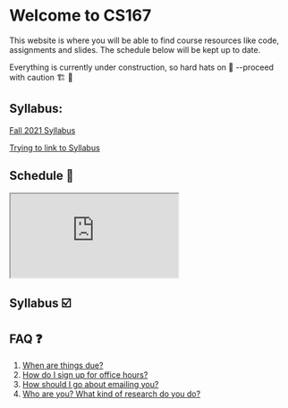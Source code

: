 # Welcome to CS167

This website is where you will be able to find course resources like code, assignments and slides. The schedule below will be kept up to date.

Everything is currently under construction, so hard hats on 👷 --proceed with caution 🏗️ 🚧

## Syllabus:
[Fall 2021 Syllabus](/f21syllabus/)

[Trying to link to Syllabus](/f21syllabus/)

## Schedule 📆 

<iframe src="https://docs.google.com/spreadsheets/d/e/2PACX-1vQQIK3ICThTXzli65d9zouUjcV5Sfz-KTBl52g-wqVuiBlqoH2oPKOLldfhv4TEJJURbNEQfhNbb5oN/pubhtml?gid=0&amp;single=true&amp;widget=true&amp;headers=false"></iframe>

## Syllabus ☑️

## FAQ ❓
1. [When are things due?](/key/)
2. [How do I sign up for office hours?](/calendly_tutorial/)
3. [How should I go about emailing you?](/email_tips/)
4. [Who are you? What kind of research do you do?](https://merriekay.com)

